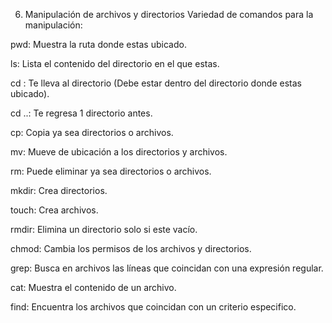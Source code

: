 6. Manipulación de archivos y directorios
Variedad de comandos para la manipulación:

pwd: Muestra la ruta donde estas ubicado.

ls: Lista el contenido del directorio en el que estas.

cd <directorio>: Te lleva al directorio (Debe estar dentro del directorio donde estas ubicado).

cd ..: Te regresa 1 directorio antes.

cp: Copia ya sea directorios o archivos.

mv: Mueve de ubicación a los directorios y archivos.

rm: Puede eliminar ya sea directorios o archivos.

mkdir: Crea directorios.

touch: Crea archivos.

rmdir: Elimina un directorio solo si este vacío.

chmod: Cambia los permisos de los archivos y directorios.

grep: Busca en archivos las líneas que coincidan con una expresión regular.

cat: Muestra el contenido de un archivo.

find: Encuentra los archivos que coincidan con un criterio especifico.